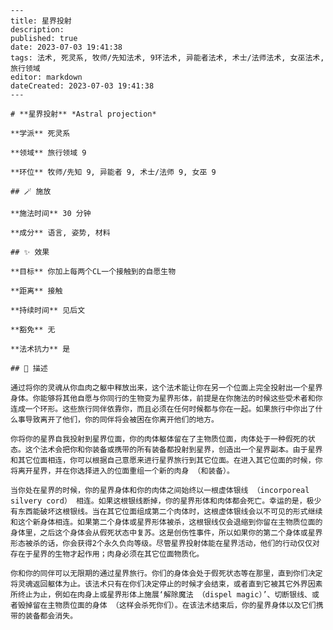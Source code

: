 
    ---
    title: 星界投射
    description: 
    published: true
    date: 2023-07-03 19:41:38
    tags: 法术, 死灵系, 牧师/先知法术, 9环法术, 异能者法术, 术士/法师法术, 女巫法术, 旅行领域
    editor: markdown
    dateCreated: 2023-07-03 19:41:38
    ---

    # **星界投射** *Astral projection*

    **学派** 死灵系 

    **领域** 旅行领域 9

    **环位** 牧师/先知 9, 异能者 9, 术士/法师 9, 女巫 9

    ## 🪄 施放

    **施法时间** 30 分钟

    **成分** 语言, 姿势, 材料

    ## ✨ 效果 

    **目标** 你加上每两个CL一个接触到的自愿生物 

    **距离** 接触  

    **持续时间** 见后文 

    **豁免** 无

    **法术抗力** 是

    ## 📖 描述

    通过将你的灵魂从你血肉之躯中释放出来，这个法术能让你在另一个位面上完全投射出一个星界身体。你能够将其他自愿与你同行的生物变为星界形体，前提是在你施法的时候这些受术者和你连成一个环形。这些旅行同伴依靠你，而且必须在任何时候都与你在一起。如果旅行中你出了什么事导致离开了他们，你的同伴将会被困在你离开他们的地方。

    你将你的星界自我投射到星界位面，你的肉体躯体留在了主物质位面，肉体处于一种假死的状态。这个法术会把你和你装备或携带的所有装备都投射到星界，创造出一个星界副本。由于星界和其它位面相连，你可以根据自己意愿来进行星界旅行到其它位面。在进入其它位面的时候，你将离开星界，并在你选择进入的位面重组一个新的肉身 （和装备）。

    当你处在星界的时候，你的星界身体和你的肉体之间始终以一根虚体银线 （incorporeal silvery cord） 相连。如果这根银线断掉，你的星界形体和肉体都会死亡。幸运的是，极少有东西能破坏这根银线。当在其它位面组成第二个肉体时，这根虚体银线会以不可见的形式继续和这个新身体相连。如果第二个身体或星界形体被杀，这根银线仅会退缩到你留在主物质位面的身体里，之后这个身体会从假死状态中复苏。这是创伤性事件，所以如果你的第二个身体或星界形态被杀的话，你会获得2个永久负向等级。尽管星界投射体能在星界活动，他们的行动仅仅对存在于星界的生物才起作用；肉身必须在其它位面物质化。

    你和你的同伴可以无限期的通过星界旅行。你们的身体会处于假死状态等在那里，直到你们决定将灵魂返回躯体为止。该法术只有在你们决定停止的时候才会结束，或者直到它被其它外界因素所终止为止，例如在肉身上或星界形体上施展‘解除魔法 （dispel magic）’、切断银线、或者毁掉留在主物质位面的身体 （这样会杀死你们）。在该法术结束后，你的星界身体以及它们携带的装备都会消失。
    